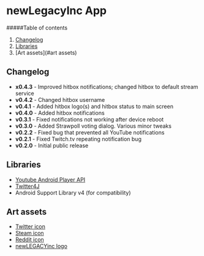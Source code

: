 newLegacyInc App
==================

#####Table of contents

  1. [Changelog](#changelog) 
  2. [Libraries](#libraries)
  3. [Art assets](#art assets)

Changelog
-----
  - **x0.4.3** - Improved hitbox notifications; changed hitbox to default stream service
  - **v0.4.2** - Changed hitbox username
  - **v0.4.1** - Added hitbox logo(s) and hitbox status to main screen
  - **v0.4.0** - Added hitbox notifications
  - **v0.3.1** - Fixed notifications not working after device reboot
  - **v0.3.0** - Added Strawpoll voting dialog. Various minor tweaks
  - **v0.2.2** - Fixed bug that prevented all YouTube notifications
  - **v0.2.1** - Fixed Twitch.tv repeating notification bug
  - **v0.2.0** - Initial public release

Libraries
-----
  - [Youtube Android Player API](https://developers.google.com/youtube/android/player/)
  - [Twitter4J](http://twitter4j.org/en/index.html)
  - Android Support Library v4 (for compatibility)

Art assets
-----

  - [Twitter icon](http://commons.wikimedia.org/wiki/File:Twitter_Shiny_Icon.svg)
  - [Steam icon](http://commons.wikimedia.org/wiki/File:Steam.gif)
  - [Reddit icon](http://commons.wikimedia.org/wiki/File:Reddit.svg)
  - [newLEGACYinc logo](http://i.imgur.com/u8i26If.png)